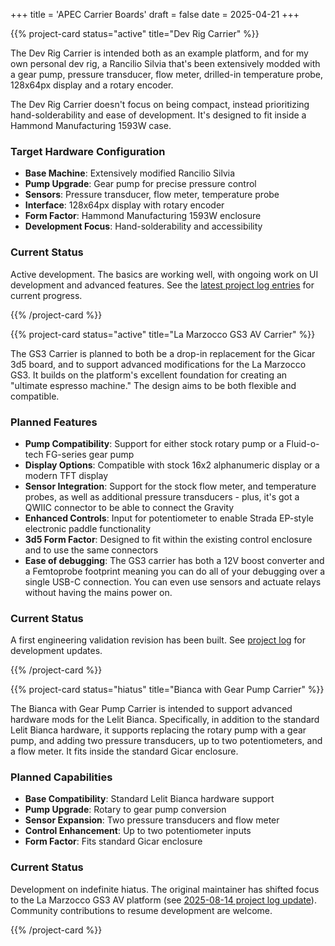 +++
title = 'APEC Carrier Boards'
draft = false
date = 2025-04-21
+++

<div class="project-cards-container">

{{% project-card status="active" title="Dev Rig Carrier" %}}

The Dev Rig Carrier is intended both as an example platform, and for my own personal dev rig, a Rancilio Silvia that's been extensively modded with a gear pump, pressure transducer, flow meter, drilled-in temperature probe, 128x64px display and a rotary encoder.

The Dev Rig Carrier doesn't focus on being compact, instead prioritizing hand-solderability and ease of development. It's designed to fit inside a Hammond Manufacturing 1593W case.

### Target Hardware Configuration

- **Base Machine**: Extensively modified Rancilio Silvia
- **Pump Upgrade**: Gear pump for precise pressure control
- **Sensors**: Pressure transducer, flow meter, temperature probe
- **Interface**: 128x64px display with rotary encoder
- **Form Factor**: Hammond Manufacturing 1593W enclosure
- **Development Focus**: Hand-solderability and accessibility

### Current Status

Active development. The basics are working well, with ongoing work on UI development and advanced features. See the [latest project log entries](/project-log/) for current progress.

{{% /project-card %}}

{{% project-card status="active" title="La Marzocco GS3 AV Carrier" %}}

The GS3 Carrier is planned to both be a drop-in replacement for the Gicar 3d5 board, and to support advanced modifications for the La Marzocco GS3. It builds on the platform's excellent foundation for creating an "ultimate espresso machine." The design aims to be both flexible and compatible.

### Planned Features

- **Pump Compatibility**: Support for either stock rotary pump or a Fluid-o-tech FG-series gear pump
- **Display Options**: Compatible with stock 16x2 alphanumeric display or a modern TFT display
- **Sensor Integration**: Support for the stock flow meter, and temperature probes, as well as additional pressure transducers - plus, it's got a QWIIC connector to be able to connect the Gravity
- **Enhanced Controls**: Input for potentiometer to enable Strada EP-style electronic paddle functionality
- **3d5 Form Factor**: Designed to fit within the existing control enclosure and to use the same connectors
- **Ease of debugging**: The GS3 carrier has both a 12V boost converter and a Femtoprobe footprint meaning you can do all of your debugging over a single USB-C connection. You can even use sensors and actuate relays without having the mains power on.

### Current Status

A first engineering validation revision has been built. See [project log](/project-log/) for development updates.

{{% /project-card %}}

{{% project-card status="hiatus" title="Bianca with Gear Pump Carrier" %}}

The Bianca with Gear Pump Carrier is intended to support advanced hardware mods for the Lelit Bianca. Specifically, in addition to the standard Lelit Bianca hardware, it supports replacing the rotary pump with a gear pump, and adding two pressure transducers, up to two potentiometers, and a flow meter. It fits inside the standard Gicar enclosure.

### Planned Capabilities

- **Base Compatibility**: Standard Lelit Bianca hardware support
- **Pump Upgrade**: Rotary to gear pump conversion
- **Sensor Expansion**: Two pressure transducers and flow meter
- **Control Enhancement**: Up to two potentiometer inputs
- **Form Factor**: Fits standard Gicar enclosure

### Current Status

Development on indefinite hiatus. The original maintainer has shifted focus to the La Marzocco GS3 AV platform (see [2025-08-14 project log update](/project-log/2025-08-14/)). Community contributions to resume development are welcome.

{{% /project-card %}}

</div>
